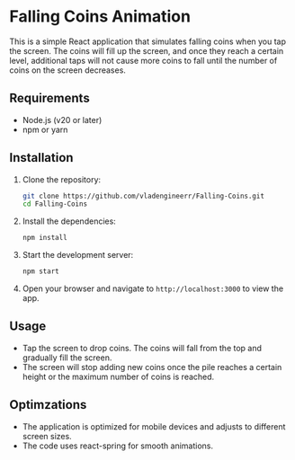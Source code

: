 # Falling Coins Animation

This is a simple React application that simulates falling coins when you tap the screen. The coins will fill up the screen, and once they reach a certain level, additional taps will not cause more coins to fall until the number of coins on the screen decreases.

## Requirements

- Node.js (v20 or later)
- npm or yarn

## Installation

1. Clone the repository:
    ```bash
    git clone https://github.com/vladengineerr/Falling-Coins.git
    cd Falling-Coins
    ```
2. Install the dependencies:
    ```bash
    npm install
    ```
3. Start the development server:
    ```bash
    npm start
    ```
4. Open your browser and navigate to `http://localhost:3000` to view the app.

## Usage

- Tap the screen to drop coins. The coins will fall from the top and gradually fill the screen.
- The screen will stop adding new coins once the pile reaches a certain height or the maximum number of coins is reached.

## Optimzations
- The application is optimized for mobile devices and adjusts to different screen sizes.
- The code uses react-spring for smooth animations.